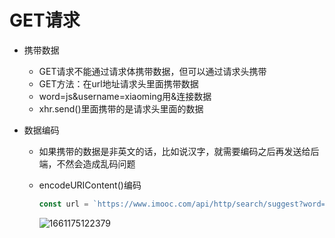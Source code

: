 # GET请求

* 携带数据

  * GET请求不能通过请求体携带数据，但可以通过请求头携带
  * GET方法：在url地址请求头里面携带数据
  * word=js&username=xiaoming用&连接数据
  * xhr.send()里面携带的是请求头里面的数据

* 数据编码

  * 如果携带的数据是非英文的话，比如说汉字，就需要编码之后再发送给后端，不然会造成乱码问题

  * encodeURIContent()编码

    ```js
    const url = `https://www.imooc.com/api/http/search/suggest?word=js&username=xiaoming&age=${encodeURIComponent("小学生")}`;
    
    ```

    ![1661175122379](C:\Users\Administrator\AppData\Roaming\Typora\typora-user-images\1661175122379.png)